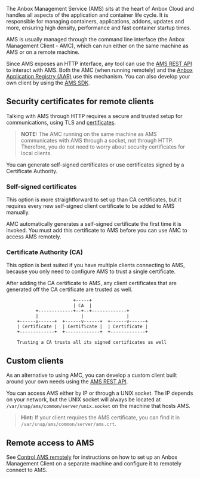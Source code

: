 The Anbox Management Service (AMS) sits at the heart of Anbox Cloud and handles all aspects of the application and container life cycle. It is responsible for managing containers, applications, addons, updates and more, ensuring high density, performance and fast container startup times.

AMS is usually managed through the command line interface (the Anbox Management Client - AMC), which can run either on the same machine as AMS or on a remote machine.

Since AMS exposes an HTTP interface, any tool can use the [AMS REST API](https://discourse.ubuntu.com/t/ams-rest-api-reference/17801) to interact with AMS. Both the AMC (when running remotely) and the [Anbox Application Registry (AAR)](https://discourse.ubuntu.com/t/application-registry/17761) use this mechanism. You can also develop your own client by using the [AMS SDK](https://discourse.ubuntu.com/t/ams-sdk-api-reference/17845).

<a name="security-certificates"></a>
## Security certificates for remote clients

Talking with AMS through HTTP requires a secure and trusted setup for communications, using TLS and [certificates](https://en.wikipedia.org/wiki/X.509).

> **NOTE:** The AMC running on the same machine as AMS communicates with AMS through a socket, not through HTTP. Therefore, you do not need to worry about security certificates for local clients.

You can generate self-signed certificates or use certificates signed by a Certificate Authority.

### Self-signed certificates

This option is more straightforward to set up than CA certificates, but it requires every new self-signed client certificate to be added to AMS manually.

AMC automatically generates a self-signed certificate the first time it is invoked. You must add this certificate to AMS before you can use AMC to access AMS remotely.

### Certificate Authority (CA)

This option is best suited if you have multiple clients connecting to AMS, because you only need to configure AMS to trust a single certificate.

After adding the CA certificate to AMS, any client certificates that are generated off the CA certificate are trusted as well.

```text
                         +-----+
                         | CA  |
           +-------------+--+--+-------------+
           |                |                |
    +------v------+  +------v------+  +------v------+
    | Certificate |  | Certificate |  | Certificate |
    +-------------+  +-------------+  +-------------+

    Trusting a CA trusts all its signed certificates as well
```

## Custom clients

As an alternative to using AMC, you can develop a custom client built around your own needs using the [AMS REST API](https://discourse.ubuntu.com/t/ams-rest-api-reference/17801).

You can access AMS either by IP or through a UNIX socket. The IP depends on your network, but the UNIX socket will always be located at `/var/snap/ams/common/server/unix.socket` on the machine that hosts AMS.

> **Hint:** If your client requires the AMS certificate, you can find it in `/var/snap/ams/common/server/ams.crt`.

## Remote access to AMS

See [Control AMS remotely](https://discourse.ubuntu.com/t/managing-ams-access/17774) for instructions on how to set up an Anbox Management Client on a separate machine and configure it to remotely connect to AMS.
